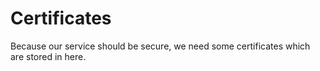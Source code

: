 # Certificates

Because our service should be secure, we need some certificates which are stored in here.
